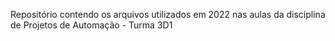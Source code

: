 Repositório contendo os arquivos utilizados em 2022 nas aulas da disciplina de Projetos de Automação - Turma 3D1